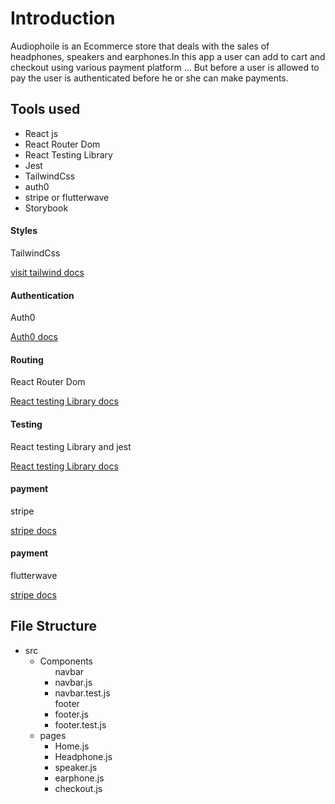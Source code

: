 <h1>Introduction</h1>
<p>Audiophoile is an Ecommerce store that deals with the sales of headphones, speakers and  earphones.In this app a user can add to cart and checkout using various payment platform ... But before a user is allowed to pay the user is authenticated before he or she can make payments.</p>
<h2>Tools used </h2>
<ul>
<li>React js</li>
<li>React Router Dom</li>
<li>React Testing Library</li>
<li>Jest</li>
<li>TailwindCss</li>
<li>auth0</li>
<li>stripe or flutterwave</li>
<li>Storybook</li>
</ul>
<div>
<h4>Styles</h4>
<p>TailwindCss</p>
<a href="https://tailwindcss.com/">visit tailwind docs</a>
</div>

<div>
<h4>Authentication</h4>
<p>Auth0</p>
<a href="https://auth0.com/">Auth0 docs</a>
<!-- In order to use this you will have to create an account with auth0 .. when You want to use it for your own project -->
</div>
<div>
<h4>Routing</h4>
<p>React Router Dom</p>
<a href="https://reactrouter.com/en/main">React testing Library docs</a>
<!-- The above documentation will keep you up to speed -->
</div>
<div>
<h4>Testing</h4>
<p>React testing Library and jest</p>
<a href="https://testing-library.com/docs/react-testing-library/intro/">React testing Library docs</a>
<!-- The above documentation will keep you up to speed -->
</div>
<div>
<h4>payment</h4>
<p>stripe</p>
<a href="https://stripe.com/docs">stripe docs</a>
<!-- The above documentation will keep you up to speed -->
</div>
<div>
<h4>payment</h4>
<p>flutterwave</p>
<a href="https://developer.flutterwave.com/">stripe docs</a>
<!-- The above documentation will keep you up to speed -->
</div>

<h2>File Structure </h2>
<ul>
<li>src
<ul>
<li>Components
<ul>navbar
<li>navbar.js</li>
<li>navbar.test.js</li>
</ul>
<ul>footer
<li>footer.js</li>
<li>footer.test.js</li>
</ul>
</li>
<li>pages
<ul>
<li>Home.js</li>
<li>Headphone.js</li>
<li>speaker.js</li>
<li>earphone.js</li>
<li>checkout.js</li>
</ul>
</li>
</li>
</ul>
